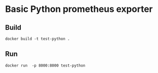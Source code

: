 # Basic Python prometheus exporter

## Build
`docker build -t test-python .`

## Run
`docker run  -p 8000:8000 test-python`
